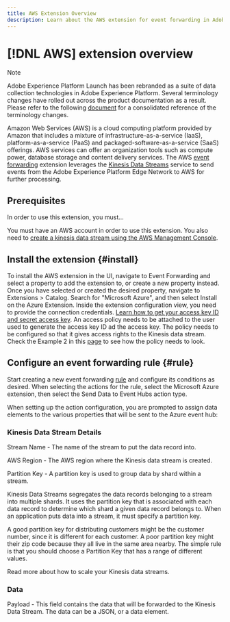 ```yaml
---
title: AWS Extension Overview
description: Learn about the AWS extension for event forwarding in Adobe Experience Platform.
---
```

# [!DNL AWS] extension overview

>[!NOTE]
>
>Adobe Experience Platform Launch has been rebranded as a suite of data collection technologies in Adobe Experience Platform. Several terminology changes have rolled out across the product documentation as a result. Please refer to the following [document](../../../term-updates.md) for a consolidated reference of the terminology changes.

Amazon Web Services (AWS) is a cloud computing platform provided by Amazon that includes a mixture of infrastructure-as-a-service (IaaS), platform-as-a-service (PaaS) and packaged-software-as-a-service (SaaS) offerings. AWS services can offer an organization tools such as compute power, database storage and content delivery services.
The AWS [event forwarding](../../../ui/event-forwarding/overview.md) extension leverages the [Kinesis Data Streams](https://docs.aws.amazon.com/streams/latest/dev/introduction.html) service to send events from the Adobe Experience Platform Edge Network to AWS for further processing.

## Prerequisites

In order to use this extension, you must...

You must have an AWS account in order to use this extension.
You also need to [create a kinesis data stream using the AWS Management Console](https://docs.aws.amazon.com/streams/latest/dev/how-do-i-create-a-stream.html).

## Install the extension {#install}

To install the AWS extension in the UI, navigate to Event Forwarding and select a property to add the extension to, or create a new property instead.
Once you have selected or created the desired property, navigate to Extensions > Catalog. Search for "Microsoft Azure", and then select Install on the Azure Extension.
Inside the extension configuration view, you need to provide the connection credentials. [Learn how to get your access key ID and secret access key](https://docs.aws.amazon.com/powershell/latest/userguide/pstools-appendix-sign-up.html).
An access policy needs to be attached to the user used to generate the access key ID ad the access key. The policy needs to be configured so that it gives access rights to the Kinesis data stream. Check the Example 2 in this [page](https://docs.aws.amazon.com/streams/latest/dev/controlling-access.html#kinesis-using-iam-examples) to see how the policy needs to look.

## Configure an event forwarding rule {#rule}

Start creating a new event forwarding [rule](../../../ui/managing-resources/rules.md) and configure its conditions as desired. When selecting the actions for the rule, select the Microsoft Azure extension, then select the Send Data to Event Hubs action type.

When setting up the action configuration, you are prompted to assign data elements to the various properties that will be sent to the Azure event hub:

### Kinesis Data Stream Details

Stream Name - The name of the stream to put the data record into.

AWS Region - The AWS region where the Kinesis data stream is created.

Partition Key - A partition key is used to group data by shard within a stream.

Kinesis Data Streams segregates the data records belonging to a stream into multiple shards. It uses the partition key that is associated with each data record to determine which shard a given data record belongs to. When an application puts data into a stream, it must specify a partition key.

A good partition key for distributing customers might be the customer number, since it is different for each customer. A poor partition key might their zip code because they all live in the same area nearby. The simple rule is that you should choose a Partition Key that has a range of different values.

Read more about how to scale your Kinesis data streams.

### Data

Payload - This field contains the data that will be forwarded to the Kinesis Data Stream. The data can be a JSON, or a data element.
